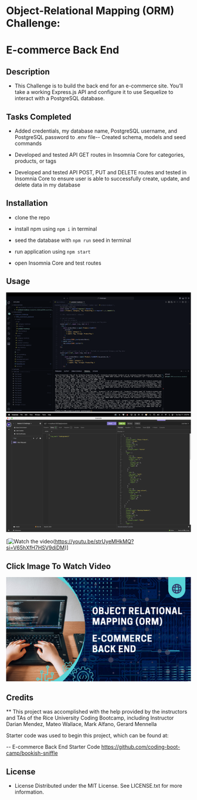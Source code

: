 # Object-Relational Mapping (ORM) Challenge:

# E-commerce Back End

## Description

- This Challenge is to build the back end for an e-commerce site. You’ll take a working Express.js API and configure it to use Sequelize to interact with a PostgreSQL database.

## Tasks Completed

- Added credentials, my database name, PostgreSQL username, and PostgreSQL password to .env file-- Created schema, models and seed commands

- Developed and tested API GET routes in Insomnia Core for categories, products, or tags

- Developed and tested API POST, PUT and DELETE routes and tested in Insomnia Core to ensure user is able to successfully create, update, and delete data in my database

## Installation

- clone the repo

- install npm using `npm i` in terminal

- seed the database with `npm run` seed in terminal

- run application using `npm start`

- open Insomnia Core and test routes

## Usage

![ORM E-commerce back end screenshot vscode](public/assets/images/module13_screenshot1.png)
![ORM E-commerce back end screenshot insomnia](public/assets/images/module13_screenshot2.png)

[![Watch the video](p)(https://youtu.be/strUyeMHkMQ?si=V65hXfH7HSV9diDM)]

## Click Image To Watch Video

[![ORM E-commerce Back End Challenge](public/assets/images/module13_video.png)](https://youtu.be/strUyeMHkMQ?si=V65hXfH7HSV9diDM)

## Credits

\*\* This project was accomplished with the help provided by the instructors and TAs of the Rice University Coding Bootcamp, including Instructor Darian Mendez, Mateo Wallace, Mark Alfano, Gerard Mennella

Starter code was used to begin this project, which can be found at:

-- E-commerce Back End Starter Code
<https://github.com/coding-boot-camp/bookish-sniffle>

## License

- License Distributed under the MIT License. See LICENSE.txt for more information.
